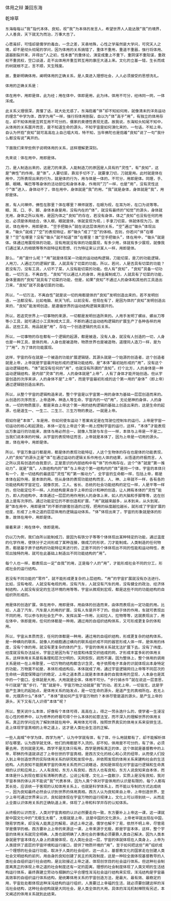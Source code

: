 体用之辩 兼回东海

乾坤草


    东海每每以“我”指代本体、良知，视“我”为本体的发言人，希望世界人人能达致“我”的境界，人人善良，天下就无为而治，万事大吉了。

    心愿虽好，可惜却是儒学的毒血，一念之差，天悬地殊，心性之学虽然是大学问，可究天人之境，却不是彻头彻尾的学问，因为体用的关系搞错了，重体不重用，重道不重器，强行将体用、道器割裂开来，并得出“人之初，性本善”的重体论，演变成重上不重下，重阴谋不重阳谋，重政权不重民权，空口谈道，走不出体用并重互转互用的康庄大道上来。文化的立基一错，生长而成的树就根不正，言不顺，天生残废。

    故，重新明确体用，阐明体用的正确关系，是人类进入理想社会，人人必须接受的思想洗礼。

    体用的正确关系是：

    体在用中，用即是体，此为经；用在体中，体即是用，此为纬，体用不可分，经纬同一网，一体浑成。

    此关系义理很深，真懂了话，就大处无惑了。东海抱着“体”却不知如何用，就像清末的洋务运动的理念“中学为体，西学为用”一样，强行将体用割裂，自以为“体”高于“用”，有独立的体用存在，却不知体用是互转互用不可分的，儒家的臭德性表现无遗。故我说，东海知头知尾不知中，从体用的关系展开而言，是不知道生命的源头，不知宇宙是如何演化来的，一句话，不知上帝。自认为怀抱“良知”就可高高在上自己唱大戏，特不知，当年佛陀也是抱着“良知”说了一句“我什么都没有说”离开的。

    下面我们来举些例子说明体用的关系，这样理解更深刻。

    先来说：体在用中，用即是体。

    刀，是人制造出来的，这是刀的来源。人能制造刀的原因是人具有的“灵性”，有“良知”，这是“佛性”的作用，是“体”。人要切菜，靠双手切不了，就要拿刀切，刀就是用。此时就是体在用中，刀所表现出来的行为，就是体的行为，用与体是一体的，不可分，用即是体。同理，手、脚、眼睛、嘴巴等等身体的活动部位和身体本身，作用同“刀”一样，也是“用”，没有灵性这个“体”进入，身体动不了，体在用中，身体就是“我”的用，“我”就是身体，身体就是“我”，用即是体。

    故，有人问禅师，佛性在那里？体在哪里？禅师就答，在眼为视，在耳为听，在口为说等等。眼、耳、口、手、脚、身体本身是用，没有内在的“体”，就没有最终的“知觉”的源头，身体就无用，身体之所以有用，是因为体之“良知”的存在，若没有身体，体之“良知”也没有任何的用处，必须是体用结合，体入眼，眼就是体，体就变现为视，；手拿刀切菜，体就体现为刀。故说，体在用中，用即是体，“空手把锄头”就在说这层体用的关系，“空”通过“锄头”体现出来，“锄头”就成了“空”的表现特征，即“锄头”成了“空”的体相。否则，你若问“体”在哪里？“空”在哪里？没有“锄头”就不知道“体”在哪里！故“空手把锄头”，体在用中，“锄头”就是体。体通过用展现体的功能，没有用就没有体的功能展现，有多少用，体就有多少展现，就像我们通过某人的相貌等等外部特征和思想、行为特征来认识某人一样，用即是体。

    那么，“用”是什么呢？“用”就是体现某一功能的运动结构逻辑，刀能切菜，是刀的功能逻辑，人用刀，人通过刀的逻辑扩展，人就具有了切菜的功能。所以，若问，人是否具有切菜的功能？若没有刀，没有工具，人切不了菜，人没有能切菜的功能。但人有“良知”，“良知”具备一切功能，一切万法，不离自性，“良知”可以通过人的身体，用金属制成刀，人就具有了切菜的功能，身体里面的“良知”就具有了切菜的功能，但是，如果“良知”不通过人的身体和其他的工具造出刀来，“良知”就不具备切菜的功能。

    所以，“一切万法，不离自性”就是说一切的用都是体的“良知”发明创造出来的，若不发明创造，一法都没有。比如电脑、航天飞机，以前没有，但现在有了，是因为体的“良知”发明创造出来的，“良知”能发明创造，是遵循世界的运动结构逻辑来展开的。

    所以，若追究世界上一切事物的来源，一切都是发明创造所来的。人用手发明了螺丝、螺丝刀等等小工具，就可通过小工具制成大工具，不断的通过运动结构逻辑的扩展生产了各种各样的用品，这些工具、用品就是“用”，存在一个创造逻辑的先后关系。

    所以，一切事物的存在都有一个逻辑的起源，都是被造，没有人身，就没有人创造的一切，人身也是一种工具，是体的用，人身也是被造物，物质世界也是被造物，道理同人造刀一样，是为了“用”，为了体的功能展现。

    这样，宇宙的存在就是一个被造的功能扩展逻辑链，其源头就是一个始源的创造者，这个创造者就是上帝，上帝就是宇宙最开始形成的逻辑功能结构，是“本体”最初始形成的“用”，没有这个运动逻辑结构，“体”就没有任何的“用”，也就没有所谓的“良知”。打个比方，人的身体是一种运动逻辑结构，是内部“灵体”的用，人的身体就是“上帝”，人有了身体才能开始创造。但从宇宙创造的次序来讲，人的身体不是“上帝”，而是宇宙最初形成的这个第一用的“身体”（即上帝）通过逻辑链创造出来的。

    所以，从整个宇宙的逻辑构造来说，整个宇宙是以宇宙第一用的身体为基础一层层创造而来的。从创造的次序而言，上帝造神，神造人等生命，宇宙内的一切“用”，无论是神的身体，人的身体，一切的物质展示，都是来自上帝这个第一用的结构逻辑的基础上创造出来的，这是生命的起源，也是道生一、一生二、二生三、三生万物的表达，一就是上帝。

    假如你是“本体”，车是用，你如何使车运动？答案肯定是在驾驶位控制车的运行。上帝是宇宙一切运动的核心和起源处，本体一定在上帝这个第一用上控制宇宙的运行，这样，“本体”才能表现出万象运行的功能来，故体与用必然合一，就像人驾驶与车合一一样，本体与上帝是一不是二，当我们说本体的时候，从宇宙的表现特征而言，上帝就是本体了，因为上帝是一切用的源头。故，体在用中，用即是体。

    所以，宇宙万象运行都是用，都是体的表现功能特征，人这个生物体的存在也是体的功能表现，人的“良知”的源头正是“体”在通过运动的逻辑关系作用也人体的结果，从悟道的终极而言，人之所以具有创造的自我意识，正是意识的内部结构中有“体”的作用存在，这个“体”就是“第一推动力”，就是“我”。人体结构内的“体”与上帝这个第一结构内的“体”是同一个体，宇宙的本体只有一个，是一切结构的最底层“灵性”和“第一推动力”，全宇宙的生命都一样，包括上帝，都是本体在起作用，是本体的用。但从身体的表现功能结构而言，人、神、上帝就不一样，各有各的功能结构和宇宙定位，就像农民、工人、省长、总统的社会功能结构的定位一样，人是平等一样的，但功能定位不一样。人的结构是来自于上帝的设计和神的创造，让人拥有本体的“灵性”能力，即人的结构中，本体通过一层层的用作用到人的身体上来，如人的大脑和手脚等等，这在创造上是有次序的。通过功能定位的不断创造和扩展，“用”就越来越多，从本到未，从头到尾，是“体在用中，用即是体”的不断的嵌套创造的过程，把用的纵度越拉越长，就形成了宇宙扩展的经度，形成了上帝之道的层层体用的逻辑运动体系，“体”体现出来了，宇宙的形象就是体的形象，故体在用中，用即是体。

    接着来讲：用在体中，体即是用。

    仍以刀为例，我们自所以能制成刀，是因为有铁分子等等个体体现出某种特定的功能，通过温度的化学作用，使铁分子之间形成了某种连接，做成刀的形状，刀才能制成。人类制造的任何物质，都是基于原子结构的功能特征来进行的，正是不同的个体体现出不同的性能和运动特性，表现出独特的用，就可在此基础上制造出不同功能结构的“用”。

    每个人也一样，都表现出一定“自我”的用，正是每个人的“用”，才能形成社会不同的分工，形成社会的运行结构。

    若没有不同功能的“零件”，就不能形成更复杂的上层结构，“用”的宇宙扩展就没有办法进行。比如，没有电视，人就没有电视的用，没有汽车，人就没有汽车的用，没有健全的政治、经济体制结构，人就没有安定的生活环境的用等等。宇宙从微观到宏观，都是这些不同的功能结构的自组织所形成的。

    用是体的创造扩展，体在用中，用即是体，用由体的创造而来，由体而表现出一定功能的用。比如，人造了汽车，汽车是人的用的扩展，没有人车是开不了的。但由于体的作用，车就可表现出不同的用，可以参与到社会生产中，发挥出某一作用，比如拉人、拉物等等，这就表现出了，用在体中，体即是用，任何的体都是一种用，通过用的自组织结构体系，又可形成更复杂的体和用。

    所以，宇宙从本质而言，任何的体都是一种用，通过用的自组织结构，形成更复杂的结构体系，是一种横向的联系，就像人的细胞通过横向的联系组织成不同的器官形成人体一样，是体用的纬度，没有个体的用，就没有更复杂的体的产生，宇宙的体用关系就无法扩展下去。没有了纬度，经度就没有办法延长，宇宙正是因为有了经度和纬度交织结成的网，才形成丰富多彩的体用关系，这样体用关系是有条理和层次分明的，天网恢恢，疏而不漏，因为整体上，整个体用的调用关系是统一在上帝那里，一切万物的结构都含识含灵，电子依照电子本身的识就体现出本身特定的功能，万物莫不如是，本体形成结构后，本体就成了用，通过宇宙逻辑网归上帝等不同层次的生命统一调度保障运行的稳定，上帝之道本质上就是本体本身的自我体用的显现，人本身也是其中的一个窗口，全体就是大用，大用就是全体，体用不可分。“步行骑水牛”就在说这一层意思，牛行就是“我”步行，“我”就是牛，宇宙万物之动就是“我”的动。若无上帝，一切皆无，这是宇宙产生演化的起始点，是体用关系的始发点，是一切生命的源头，是道产生的真相所在。若无上帝，光摆弄什么“本体”，“本体”是如何产生宇宙万物的？本体尽管是道的源头，是产生上帝的源头，天下又有几人识得“本体“呢？

    所以，整天说什么本体，好像有个本体可得，高高在上，得之一劳永逸什么的，使学者一生浸淫在心性的修养中，以为修养的终极可得个什么本体的如意法宝，而不深入的理解世界的体用关系。真正的学问应先了解到体就在用中，离用体无可得，按照世界真实的体用关系来安排生活，走上体现宇宙真相的上帝之道上，这才是人类社会生活的正解。

    一些人高喊“中学为体，西学为用”，认为中学就有体，有了体，什么用就都有了，却不能解析体好在哪里。认为西学就无体，他们的用都是不入流的。却不知，体用是不可分的，有了体，必须要去用，否则就是无用。西学不是无体只有用，西学是拥有真正的体，这个体就是基督教中的上帝，耶稣的传道就讲述了上帝创世的宇宙真相，是西方文化的核心和心灵的纽带，从而使人们投入到上帝创造世界的实际体用关系的研究和发现中去，并依照发现的体用关系来建构社会的生活结构。人的良知不能脱离宇宙的体用关系而开口说瞎话，良知是体现在对宇宙运行逻辑和生命真相的认识和应用上，人人有良知，东方人有良知，西方人也有良知，东方人说良知来自本体，而本体是什么到现在都没有清晰的表述，公说公有理，文化上一盘散沙，实质上是没有良知，我对宇宙本体的体认并不能说“我”代表本体，因为人类个体对宇宙体用的认识是有限的，每个人都有其长处，应该统一于客观的认知体用关系上，也就是科学体系上，而不能以专制的方式达成统一，因为良知最终必然会认识到世界的体用真相。西方人认为良知来自上帝，上帝创造世界，至少上帝可通过世界来认识，良知就体现在宇宙万物的运行规律上，文化上可以得到统一，从而走上全面认识体用关系的正确轨道上来，体现了上帝和科学并存的认知体系。

    从终极的认识而言，人类对宇宙真相的认识必然要走向一致，东方要补上上帝这一课，这一课就是中国文化中的“无极生太极”，太极就是上帝，这是中国的文化源头，上帝老早就出现在中国，随易学而来，却没有人能真正的解易，讲述上帝之道，儒学也解不了易，依然不明上帝，尽管易学是儒学的根。西方要补上上帝的来源这一课，上帝来源于无极，即是宇宙本体，这样，整个宇宙的体用关系就完全明确，人类也就明确了人类社会的事情必须要靠人类自己解决，因为人类本身就是宇宙本体在人身上的直接体现，在人类社会这一层，宇宙的体就体现在人类身上，上帝为人类提供了底层的宇宙环境和运行接口，提供了物质环境的“用”，至于如何把这些“用”组织成一个理想的社会运行功能，取决于人类的社会组织，这一点上，基督教文化的国家走在创建人类社会文明结构的前列，用自身的良知创建了民主的宪政制度，这是一种较全面体现基督教导的人类社会自组织运行社会结构，是比较接近上帝之道，体现创世目的社会运行体系。但这种社会制度离真正的体现上帝之道的社会制度还有一定的距离，理想的社会制度体现了人类文明的生活结构运行体系，最终靠建立劳动与报酬的公平合理性浑沌社会运行结构来实现，浑沌结构是宇宙最高效率的自组织运行体系结构，是统筹体用关系的宇宙创造方法，是最大、最有效、最稳定的用，宇宙处处都体现这种浑沌结构的运行组织，人类要过上幸福的生活，就必须要创建这样的浑沌社会结构，这种社会结构就是大同社会，是人类全体的大用，具体的浑沌机制禅院有另述，本文阐述的体用关系就到此结束。



